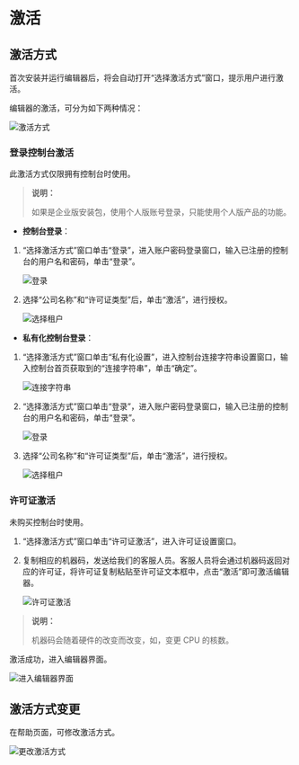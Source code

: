 # 激活

## 激活方式

首次安装并运行编辑器后，将会自动打开“选择激活方式”窗口，提示用户进行激活。

编辑器的激活，可分为如下两种情况：

![激活方式](https://docimages.blob.core.chinacloudapi.cn/images/Studio/Activateway628.png)

### 登录控制台激活

此激活方式仅限拥有控制台时使用。

> **说明：**
>
> 如果是企业版安装包，使用个人版账号登录，只能使用个人版产品的功能。

- **控制台登录**：

1. “选择激活方式”窗口单击“登录”，进入账户密码登录窗口，输入已注册的控制台的用户名和密码，单击“登录”。

    ![登录](https://docimages.blob.core.chinacloudapi.cn/images/Studio/login628.png)

2. 选择“公司名称”和“许可证类型”后，单击“激活”，进行授权。

    ![选择租户](https://docimages.blob.core.chinacloudapi.cn/images/Studio/selecttenant628.png)

- **私有化控制台登录**：

1. “选择激活方式”窗口单击“私有化设置”，进入控制台连接字符串设置窗口，输入控制台首页获取到的“连接字符串”，单击“确定”。

    ![连接字符串](https://docimages.blob.core.chinacloudapi.cn/images/Studio/zifuchuan628.png)

2. “选择激活方式”窗口单击“登录”，进入账户密码登录窗口，输入已注册的控制台的用户名和密码，单击“登录”。

    ![登录](https://docimages.blob.core.chinacloudapi.cn/images/Studio/login628.png)

3. 选择“公司名称”和“许可证类型”后，单击“激活”，进行授权。

    ![选择租户](https://docimages.blob.core.chinacloudapi.cn/images/Studio/selecttenant628.png)


### 许可证激活

未购买控制台时使用。

1. “选择激活方式”窗口单击“许可证激活”，进入许可证设置窗口。

2. 复制相应的机器码，发送给我们的客服人员。客服人员将会通过机器码返回对应的许可证，将许可证复制粘贴至许可证文本框中，点击“激活”即可激活编辑器。

    ![许可证激活](https://docimages.blob.core.chinacloudapi.cn/images/Studio/licenseactivate20210528.png)

> **说明：**
>
> 机器码会随着硬件的改变而改变，如，变更 CPU 的核数。

激活成功，进入编辑器界面。

![进入编辑器界面](https://docimages.blob.core.chinacloudapi.cn/images/Studio/studioui20210528.png)

## 激活方式变更

在帮助页面，可修改激活方式。

![更改激活方式](https://docimages.blob.core.chinacloudapi.cn/images/Studio/update628.png)
